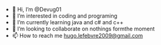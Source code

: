 - 👋 Hi, I’m @Devug01
- 👀 I’m interested in coding and programing
- 🌱 I’m currently learning java and c# and c++
- 💞️ I’m looking to collaborate on nothings formthe moment
- 📫 How to reach me hugo.lefebvre2009@gmail.com

<!---
Devug01/Devug01 is a ✨ special ✨ repository because its `README.md` (this file) appears on your GitHub profile.
You can click the Preview link to take a look at your changes.
--->
